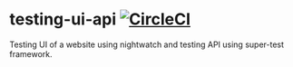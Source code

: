 # testing-ui-api  [![CircleCI](https://circleci.com/gh/cci-8khhgk/testing-ui-api-3.svg?style=svg)](https://app.circleci.com/pipelines/circleci/9ZhHaXBjJJR2TqyHhqsq5n/XKY7zN5Jic7oU7CoaqAHM8)

Testing UI of a website using nightwatch and testing API using super-test framework.

